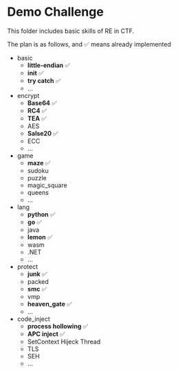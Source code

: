 # Demo Challenge

This folder includes basic skills of RE in CTF.

The plan is as follows, and :white_check_mark: means already implemented

- basic
  - **little-endian** :white_check_mark:
  - **init** :white_check_mark:
  - **try catch** :white_check_mark:
  - ...
- encrypt
  - **Base64** :white_check_mark:
  - **RC4** :white_check_mark:
  - **TEA** :white_check_mark:
  - AES
  - **Salse20** :white_check_mark:
  - ECC
  - ...
- game
  - **maze** :white_check_mark:
  - sudoku
  - puzzle
  - magic_square
  - queens
  - ...
- lang
  - **python** :white_check_mark:
  - **go** :white_check_mark:
  - java
  - **lemon** :white_check_mark:
  - wasm
  - .NET
  - ...
- protect
  - **junk** :white_check_mark:
  - packed
  - **smc** :white_check_mark:
  - vmp
  - **heaven_gate** :white_check_mark:
  - ...
- code_inject
  - **process hollowing** :white_check_mark:
  - **APC inject** :white_check_mark:
  - SetContext Hijeck Thread
  - TLS
  - SEH
  - ...

